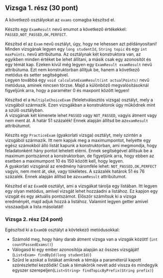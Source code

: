 ## Vizsga 1. rész (30 pont)
A következő osztályokat az `exams` comagba készítsd el.<br>

Készíts egy `ExamResult` nevű enumot a következő értékekkel: `PASSED,NOT_PASSED,OK,PERFECT`. <br>

Készítsd el az `Exam` nevű osztályt, úgy, hogy ne lehessen azt példányosítani! 
Minden vizsgának legyen egy `long studentId`, `String topic` és egy `int maxPoints`.
nevű attribútuma. Az osztálynak két konstruktora van, az egyikben minden értéket be lehet állítani, 
a másik csak egy azonosítót és egy témát kap. Ezeken kívül még legyen egy `ExamResult examResult`
 nevű attribútuma. Ezt nem konstruktorban állítjuk be, hanem a következő metódus és setter segítségével.<br>
Legyen továbbá egy `void calculateExamResult(int actualPoints)` nevű metódusa, aminek nincsen törzse. 
Majd a különböző megvalósításoknál figyeljünk arra, hogy a paraméter 0 és maxpont között legyen!<br>

Készítsd el a `MultipleChoiceExam` (feleletválasztós vizsga) osztályt, mely a vizsgából származik. 
Ezen vizsgákban a konstruktorok úgy működnek mint a szülő osztályban.<br>
A vizsgának két kimenete lehet `PASSED` vagy `NOT_PASSED`, vagyis átment vagy nem ment át. A határ 51 százalék! 
Ennek alapján állítsd be az`examResult` attribútumot.<br>

Készíts egy `PracticeExam` (gyakorlati vizsga) osztályt, mely szintén a vizsgából származik. Itt nem kapjuk 
meg a maximumpontot, helyette egy egész számokból
álló listát kapunk a konstruktorban, ami megmondja, hogy feladatonként hány pontot lehetett elérni. 
Ennek segítségével állítsuk be a maximum pontszámot a konstruktorban,
de figyeljünk arra, hogy ebben az esetben a maximumpont 10 és 150 között kell, hogy legyen.<br>
A gyakorlati vizsgánál az eredmény háromféle lehet: `NOT_PASSED,OK,PERFECT` vagyis, nem ment át, 
oké, vagy tökéletes. A százalék határok
51 és 76 százalék. Ennek alapján állítsd be az`examResult` attribútumot. <br>

Készítsd el az `ExamDB` osztályt, ami a vizsgákat tárolja egy listában. Itt legyen egy olyan metódus, 
amivel vizsgát lehet hozzáadni a listához. Ez kapjon egy vizsgát és egy aktuális pontszámot. Először 
számítsuk ki a vizsga eredményét, majd adjuk hozzá a listához. Valamint legyen getter amivel visszaadjuk a lista másolatát!


### Vizsga 2. rész (24 pont)
Egészítsd ki a `ExamDB` osztályt a kövtekező metódusokkal:

* Számold meg, hogy hány darab átment vizsga van a vizsgák között! (`int countPassedExams()`)
* Válogasd ki egy ember azonosítója alapján az összes vizsgáját! (`List<Exam> findById(long studentId)`)
* Szűrd le azokat a listákat amiknek a témája a paraméterül kapott szórészlettel kezdődik! 
  Csak a témakörök nevét add vissza és mindegyik egyszer szerepeljen(`List<String> findTopicByPrefix(String prefix)`)

 
